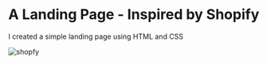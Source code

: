 # A Landing Page - Inspired by Shopify
I created a simple landing page using HTML and CSS

![shopfy](https://user-images.githubusercontent.com/70842968/122956437-e8c9af00-d378-11eb-85e0-052e7156a0a9.png)
